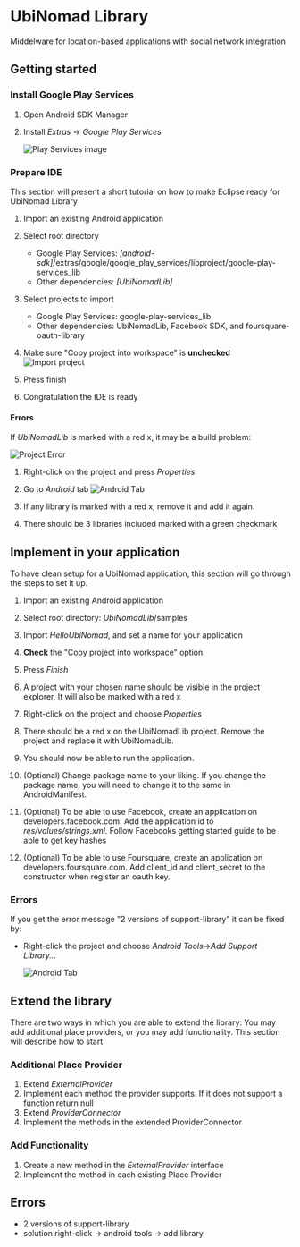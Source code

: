 UbiNomad Library
================

Middelware for location-based applications with social network integration



## Getting started

### Install Google Play Services

1. Open Android SDK Manager
2. Install *Extras* -> *Google Play Services*
   
   ![Play Services image](https://github.com/vegaen/UbiNomadLib/raw/master/screenshots/AndroidSDK.png)


### Prepare IDE
This section will present a short tutorial on how to make Eclipse ready for UbiNomad Library

1. Import an existing Android application
2. Select root directory
	- Google Play Services:  *[android-sdk]*/extras/google/google_play_services/libproject/google-play-services_lib
	- Other dependencies: *[UbiNomadLib]*

3. Select projects to import 
	- Google Play Services:  google-play-services_lib
	- Other dependencies: UbiNomadLib, Facebook SDK, and foursquare-oauth-library 

4. Make sure "Copy project into workspace" is **unchecked**
   ![Import project](https://github.com/vegaen/UbiNomadLib/raw/master/screenshots/ImportLibraries.png)

5. Press finish
5. Congratulation the IDE is ready

#### Errors
If *UbiNomadLib* is marked with a red x, it may be a build problem:

![Project Error](https://github.com/vegaen/UbiNomadLib/raw/master/screenshots/ProjectErrorX.png)

1. Right-click on the project and press *Properties* 
2. Go to *Android* tab
   ![Android Tab](https://github.com/vegaen/UbiNomadLib/raw/master/screenshots/AndroidTab.png)

3. If any library is marked with a red x, remove it and add it again.
4. There should be 3 libraries included marked with a green checkmark


## Implement in your application

To have clean setup for a UbiNomad application, this section will go through the steps to set it up.  

1. Import an existing Android application
2. Select root directory: *UbiNomadLib*/samples
3. Import *HelloUbiNomad*, and set a name for your application
4. **Check** the "Copy project into workspace" option
5. Press *Finish*
6. A project with your chosen name should be visible in the project explorer. It will also be marked with a red x
7. Right-click on the project and choose *Properties*
8. There should be a red x on the UbiNomadLib project. Remove the project and replace it with UbiNomadLib.
9. You should now be able to run the application.
10. (Optional) Change package name to your liking. If you change the package name, you will need to change it to the same in AndroidManifest.

11. (Optional) To be able to use Facebook, create an application on developers.facebook.com. Add the application id to *res/values/strings.xml*. Follow Facebooks getting started guide to be able to get key hashes

12. (Optional) To be able to use Foursquare, create an application on developers.foursquare.com. Add client_id and client_secret to the constructor when register an oauth key.

### Errors
If you get the error message "2 versions of support-library" it can be fixed by:

- Right-click the project and choose *Android Tools*->*Add Support Library...*

   ![Android Tab](https://github.com/vegaen/UbiNomadLib/raw/master/screenshots/AddSupport.png)


## Extend the library
There are two ways in which you are able to extend the library: You may add additional place providers, or you may add functionality. This section will describe how to start.

### Additional Place Provider

1. Extend *ExternalProvider*
2. Implement each method the provider supports. If it does not support a function return null
3. Extend *ProviderConnector*
4. Implement the methods in the extended ProviderConnector


### Add Functionality
1. Create a new method in the *ExternalProvider* interface
2. Implement the method in each existing Place Provider



## Errors
- 2 versions of support-library
- solution right-click -> android tools -> add library
